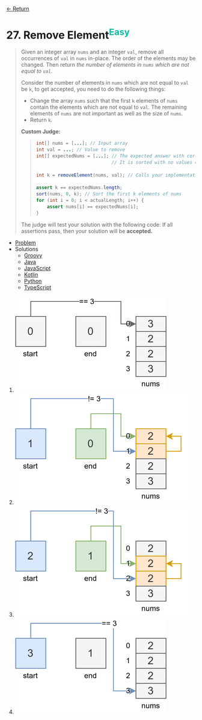 [&larr; Return](https://hanggrian.github.io/grind-leetcode/)

# 27. Remove Element<sup style="color: rgb(0, 184, 163);">Easy</sup>

> Given an integer array `nums` and an integer `val`, remove all occurrences of
  `val` in `nums` in-place. The order of the elements may be changed. Then
  return *the number of elements in `nums` which are not equal to `val`.*
>
> Consider the number of elements in `nums` which are not equal to `val` be `k`,
  to get accepted, you need to do the following things:
>
> - Change the array `nums` such that the first `k` elements of `nums` contain
    the elements which are not equal to `val`. The remaining elements of `nums`
    are not important as well as the size of `nums`.
> - Return `k`.
>
> **Custom Judge:**
>
> > ```java
> > int[] nums = [...]; // Input array
> > int val = ...; // Value to remove
> > int[] expectedNums = [...]; // The expected answer with correct length.
> >                             // It is sorted with no values equaling val.
> >
> > int k = removeElement(nums, val); // Calls your implementation
> >
> > assert k == expectedNums.length;
> > sort(nums, 0, k); // Sort the first k elements of nums
> > for (int i = 0; i < actualLength; i++) {
> >     assert nums[i] == expectedNums[i];
> > }
> > ```
>
> The judge will test your solution with the following code:
> If all assertions pass, then your solution will be **accepted.**

- [Problem](https://leetcode.com/problems/remove-element/)
- Solutions
  - [Groovy](https://github.com/hanggrian/grind-leetcode/blob/main/groovy/src/main/groovy/problems1_100/RemoveElement.groovy)
  - [Java](https://github.com/hanggrian/grind-leetcode/blob/main/java/src/main/java/problems1_100/RemoveElement.java)
  - [JavaScript](https://github.com/hanggrian/grind-leetcode/blob/main/javascript/src/problems1_100/remove-element.js)
  - [Kotlin](https://github.com/hanggrian/grind-leetcode/blob/main/kotlin/src/main/kotlin/problems1_100/RemoveElement.kt)
  - [Python](https://github.com/hanggrian/grind-leetcode/blob/main/python/src/problems1_100/remove_element.py)
  - [TypeScript](https://github.com/hanggrian/grind-leetcode/blob/main/typescript/src/problems1_100/remove-element.ts)

1.  ![](https://github.com/hanggrian/grind-leetcode/raw/assets/problems1_100/remove-element1.svg)
1.  ![](https://github.com/hanggrian/grind-leetcode/raw/assets/problems1_100/remove-element2.svg)
1.  ![](https://github.com/hanggrian/grind-leetcode/raw/assets/problems1_100/remove-element3.svg)
1.  ![](https://github.com/hanggrian/grind-leetcode/raw/assets/problems1_100/remove-element4.svg)
